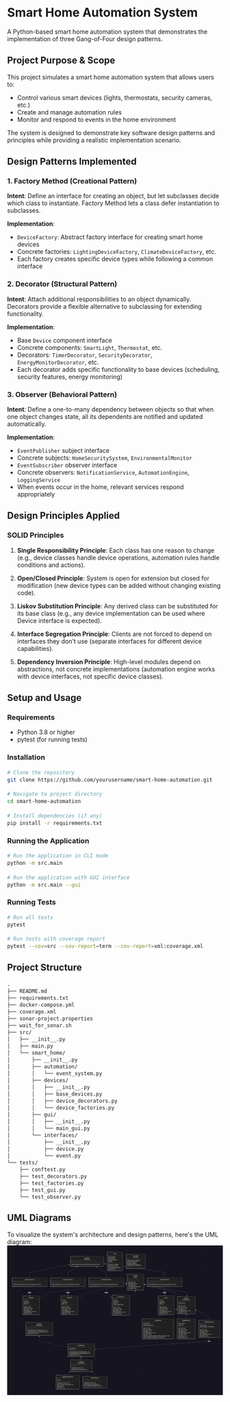 # Smart Home Automation System

A Python-based smart home automation system that demonstrates the implementation of three Gang-of-Four design patterns.

## Project Purpose & Scope

This project simulates a smart home automation system that allows users to:
- Control various smart devices (lights, thermostats, security cameras, etc.)
- Create and manage automation rules
- Monitor and respond to events in the home environment

The system is designed to demonstrate key software design patterns and principles while providing a realistic implementation scenario.

## Design Patterns Implemented

### 1. Factory Method (Creational Pattern)

**Intent**: Define an interface for creating an object, but let subclasses decide which class to instantiate. Factory Method lets a class defer instantiation to subclasses.

**Implementation**:
- `DeviceFactory`: Abstract factory interface for creating smart home devices
- Concrete factories: `LightingDeviceFactory`, `ClimateDeviceFactory`, etc.
- Each factory creates specific device types while following a common interface

### 2. Decorator (Structural Pattern)

**Intent**: Attach additional responsibilities to an object dynamically. Decorators provide a flexible alternative to subclassing for extending functionality.

**Implementation**:
- Base `Device` component interface
- Concrete components: `SmartLight`, `Thermostat`, etc.
- Decorators: `TimerDecorator`, `SecurityDecorator`, `EnergyMonitorDecorator`, etc.
- Each decorator adds specific functionality to base devices (scheduling, security features, energy monitoring)

### 3. Observer (Behavioral Pattern)

**Intent**: Define a one-to-many dependency between objects so that when one object changes state, all its dependents are notified and updated automatically.

**Implementation**:
- `EventPublisher` subject interface
- Concrete subjects: `HomeSecuritySystem`, `EnvironmentalMonitor`
- `EventSubscriber` observer interface
- Concrete observers: `NotificationService`, `AutomationEngine`, `LoggingService`
- When events occur in the home, relevant services respond appropriately

## Design Principles Applied

### SOLID Principles

1. **Single Responsibility Principle**: Each class has one reason to change (e.g., device classes handle device operations, automation rules handle conditions and actions).

2. **Open/Closed Principle**: System is open for extension but closed for modification (new device types can be added without changing existing code).

3. **Liskov Substitution Principle**: Any derived class can be substituted for its base class (e.g., any device implementation can be used where Device interface is expected).

4. **Interface Segregation Principle**: Clients are not forced to depend on interfaces they don't use (separate interfaces for different device capabilities).

5. **Dependency Inversion Principle**: High-level modules depend on abstractions, not concrete implementations (automation engine works with device interfaces, not specific device classes).

## Setup and Usage

### Requirements
- Python 3.8 or higher
- pytest (for running tests)

### Installation
```bash
# Clone the repository
git clone https://github.com/yourusername/smart-home-automation.git

# Navigate to project directory
cd smart-home-automation

# Install dependencies (if any)
pip install -r requirements.txt
```

### Running the Application
```bash
# Run the application in CLI mode
python -m src.main

# Run the application with GUI interface
python -m src.main --gui
```

### Running Tests
```bash
# Run all tests
pytest

# Run tests with coverage report
pytest --cov=src --cov-report=term --cov-report=xml:coverage.xml
```

## Project Structure
```
.
├── README.md
├── requirements.txt
├── docker-compose.yml
├── coverage.xml
├── sonar-project.properties
├── wait_for_sonar.sh
├── src/
│   ├── __init__.py
│   ├── main.py
│   └── smart_home/
│       ├── __init__.py
│       ├── automation/
│       │   └── event_system.py
│       ├── devices/
│       │   ├── __init__.py
│       │   ├── base_devices.py
│       │   ├── device_decorators.py
│       │   └── device_factories.py
│       ├── gui/
│       │   ├── __init__.py
│       │   └── main_gui.py
│       └── interfaces/
│           ├── __init__.py
│           ├── device.py
│           └── event.py
└── tests/
    ├── conftest.py
    ├── test_decorators.py
    ├── test_factories.py
    ├── test_gui.py
    └── test_observer.py
```

## UML Diagrams

To visualize the system's architecture and design patterns, here's the UML diagram:
![img.png](img.png)
